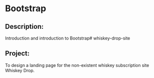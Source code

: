 # Bootstrap

## Description:
Introduction and introduction to Bootstrap# whiskey-drop-site

## Project:
To design a landing page for the non-existent whiskey subscription site Whiskey Drop.
